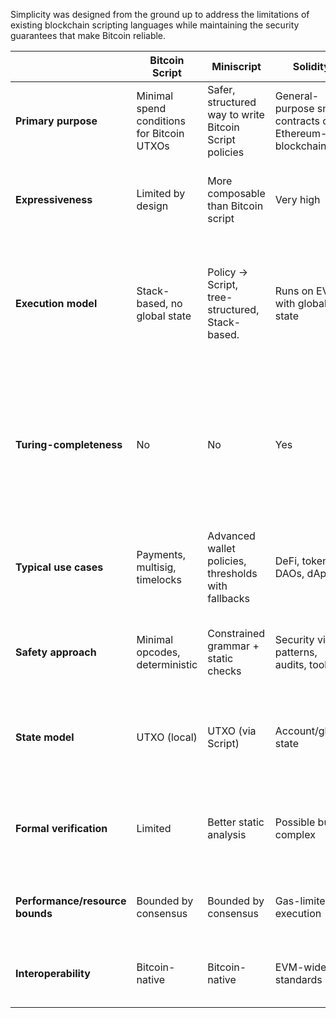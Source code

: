 Simplicity was designed from the ground up to address the limitations of existing blockchain scripting languages while maintaining the security guarantees that make Bitcoin reliable.

| | **Bitcoin Script** | **Miniscript** | **Solidity** | **Simplicity** | **Comments** |
|---|---|---|---|---|---|
| **Primary purpose** | Minimal spend conditions for Bitcoin UTXOs | Safer, structured way to write Bitcoin Script policies | General-purpose smart contracts on Ethereum-like blockchains | Formally verifiable contracts in Bitcoin-like settings | |
| **Expressiveness** | Limited by design | More composable than Bitcoin script | Very high | High within strict rules | More features enable richer apps but can introduce more ways to make mistakes. |
| **Execution model** | Stack-based, no global state | Policy → Script, tree-structured, Stack-based. | Runs on EVM with global state | Combinator-based, no loops/state | Affects fees, speed, and how contracts interact. Simpler execution models are easier to reason about and audit. |
| **Turing-completeness** | No | No | Yes | No | Non–Turing-complete means predictability: no endless loops and easier to know scripts finish quickly. Gas is less relevant; execution time is bounded. |
| **Typical use cases** | Payments, multisig, timelocks | Advanced wallet policies, thresholds with fallbacks | DeFi, tokens, DAOs, dApps | High-assurance financial logic on Liquid | Guides what each is good for so solutions aren't overbuilt or underpowered. |
| **Safety approach** | Minimal opcodes, deterministic | Constrained grammar + static checks | Security via patterns, audits, tooling | Designed for formal proofs and determinism | Tells how each reduces bugs and protects funds. Simpler rules = fewer surprises. |
| **State model** | UTXO (local) | UTXO (via Script) | Account/global state | UTXO-style | Local (UTXO) limits blast radius; global state enables composability but can spread risk. |
| **Formal verification** | Limited | Better static analysis | Possible but complex | Core feature | Strong guarantees lower the chance of catastrophic bugs and costly exploits. |
| **Performance/resource bounds** | Bounded by consensus | Bounded by consensus | Gas-limited execution | Strict bounds | Predictable costs and low DoS risk make fees and UX more stable. |
| **Interoperability** | Bitcoin-native | Bitcoin-native | EVM-wide standards | Liquid ecosystem | Affects integrations and network effects for adoption. |
